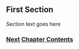 ## First Section

Section text goes here

<!-- Link lines generated automatically; do not delete -->

### [<ins>Next</ins>](Section%20Template.md) [<ins>Chapter Contents</ins>](99.%20Chapter%20Template.md)
